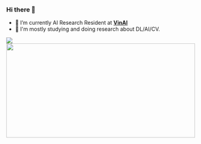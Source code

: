 ### Hi there 👋

<!--
**nguyenquivinhquang/nguyenquivinhquang** is a ✨ _special_ ✨ repository because its `README.md` (this file) appears on your GitHub profile.

Here are some ideas to get you started:

- 🔭 I’m currently working on ...
- 🌱 I’m currently learning ...
- 👯 I’m looking to collaborate on ...
- 🤔 I’m looking for help with ...
- 💬 Ask me about ...
- 📫 How to reach me: ...
- 😄 Pronouns: ...
- ⚡ Fun fact: ...
-->
- 🔭 I’m currently AI Research Resident at [**VinAI**](https://www.vinai.io/ai-residency/)
- 🌱 I'm mostly studying and doing research about DL/AI/CV.

<img align="bottom" src="https://github-readme-stats.vercel.app/api?username=nguyenquivinhquang&show_icons=true&icon_color=CE1D2D&text_color=718096&bg_color=ffffff" />

<a>
    <img
         align="left"
        src="https://github-readme-stats.vercel.app/api/top-langs/?username=nguyenquivinhquang&hide=javascript,html,C,CSS&langs_count=10&theme=dracula&layout=compact"
        width="500"
        height="250"
    />
</a>

